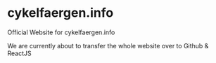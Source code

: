 # cykelfaergen.info
Official Website for cykelfaergen.info

We are currently about to transfer the whole website over to Github & ReactJS
